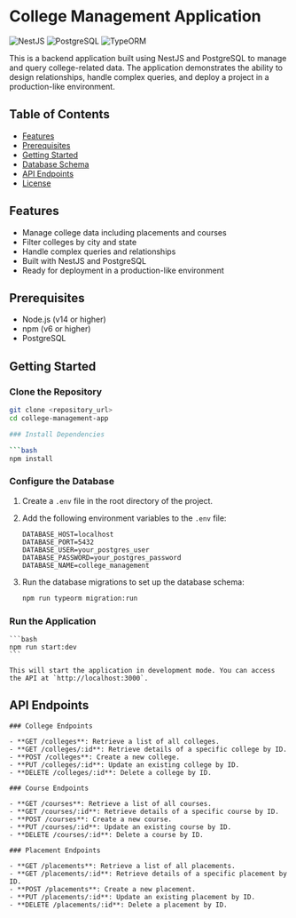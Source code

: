 # College Management Application

![NestJS](https://img.shields.io/badge/NestJS-7E1E9C?style=for-the-badge&logo=nestjs&logoColor=white)
![PostgreSQL](https://img.shields.io/badge/PostgreSQL-316192?style=for-the-badge&logo=postgresql&logoColor=white)
![TypeORM](https://img.shields.io/badge/TypeORM-FF5733?style=for-the-badge&logo=typeorm&logoColor=white)

This is a backend application built using NestJS and PostgreSQL to manage and query college-related data. The application demonstrates the ability to design relationships, handle complex queries, and deploy a project in a production-like environment.

## Table of Contents

- [Features](#features)
- [Prerequisites](#prerequisites)
- [Getting Started](#getting-started)
- [Database Schema](#database-schema)
- [API Endpoints](#api-endpoints)
- [License](#license)

## Features

- Manage college data including placements and courses
- Filter colleges by city and state
- Handle complex queries and relationships
- Built with NestJS and PostgreSQL
- Ready for deployment in a production-like environment

## Prerequisites

- Node.js (v14 or higher)
- npm (v6 or higher)
- PostgreSQL

## Getting Started

### Clone the Repository

```bash
git clone <repository_url>
cd college-management-app

### Install Dependencies

```bash
npm install
```

### Configure the Database

1. Create a `.env` file in the root directory of the project.
2. Add the following environment variables to the `.env` file:

    ```env
    DATABASE_HOST=localhost
    DATABASE_PORT=5432
    DATABASE_USER=your_postgres_user
    DATABASE_PASSWORD=your_postgres_password
    DATABASE_NAME=college_management
    ```

3. Run the database migrations to set up the database schema:

    ```bash
    npm run typeorm migration:run
    ```

  ### Run the Application

    ```bash
    npm run start:dev
    ```

    This will start the application in development mode. You can access the API at `http://localhost:3000`.
 ## API Endpoints

    ### College Endpoints

    - **GET /colleges**: Retrieve a list of all colleges.
    - **GET /colleges/:id**: Retrieve details of a specific college by ID.
    - **POST /colleges**: Create a new college.
    - **PUT /colleges/:id**: Update an existing college by ID.
    - **DELETE /colleges/:id**: Delete a college by ID.

    ### Course Endpoints

    - **GET /courses**: Retrieve a list of all courses.
    - **GET /courses/:id**: Retrieve details of a specific course by ID.
    - **POST /courses**: Create a new course.
    - **PUT /courses/:id**: Update an existing course by ID.
    - **DELETE /courses/:id**: Delete a course by ID.

    ### Placement Endpoints

    - **GET /placements**: Retrieve a list of all placements.
    - **GET /placements/:id**: Retrieve details of a specific placement by ID.
    - **POST /placements**: Create a new placement.
    - **PUT /placements/:id**: Update an existing placement by ID.
    - **DELETE /placements/:id**: Delete a placement by ID.
    
